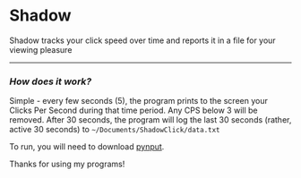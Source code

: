 # Shadow

Shadow tracks your click speed over time and reports it in a file for your viewing pleasure

---
### *How does it work?*

Simple - every few seconds (5), the program prints to the screen your Clicks Per Second during that time period. Any CPS below 3 will be removed. After 30 seconds, the program will log the last 30 seconds (rather, active 30 seconds) to `~/Documents/ShadowClick/data.txt`

To run, you will need to download [pynput](https://pypi.org/project/pynput/).

Thanks for using my programs!
